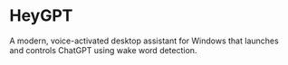 # HeyGPT
A modern, voice-activated desktop assistant for Windows that launches and controls ChatGPT using wake word detection.
